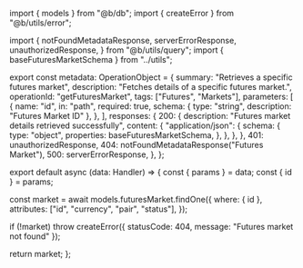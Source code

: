 import { models } from "@b/db";
import { createError } from "@b/utils/error";

import {
  notFoundMetadataResponse,
  serverErrorResponse,
  unauthorizedResponse,
} from "@b/utils/query";
import { baseFuturesMarketSchema } from "../utils";

export const metadata: OperationObject = {
  summary: "Retrieves a specific futures market",
  description: "Fetches details of a specific futures market.",
  operationId: "getFuturesMarket",
  tags: ["Futures", "Markets"],
  parameters: [
    {
      name: "id",
      in: "path",
      required: true,
      schema: { type: "string", description: "Futures Market ID" },
    },
  ],
  responses: {
    200: {
      description: "Futures market details retrieved successfully",
      content: {
        "application/json": {
          schema: {
            type: "object",
            properties: baseFuturesMarketSchema,
          },
        },
      },
    },
    401: unauthorizedResponse,
    404: notFoundMetadataResponse("Futures Market"),
    500: serverErrorResponse,
  },
};

export default async (data: Handler) => {
  const { params } = data;
  const { id } = params;

  const market = await models.futuresMarket.findOne({
    where: { id },
    attributes: ["id", "currency", "pair", "status"],
  });

  if (!market)
    throw createError({ statusCode: 404, message: "Futures market not found" });

  return market;
};
